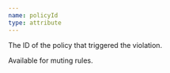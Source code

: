 ```yaml
---
name: policyId
type: attribute
---
```


The ID of the policy that triggered the violation.

Available for muting rules.

